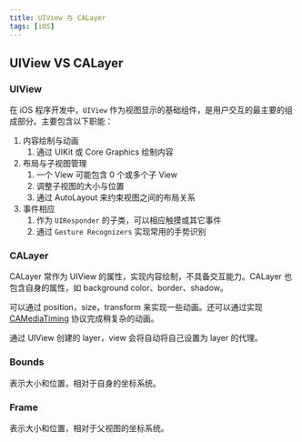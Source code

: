 ```yaml
---
title: UIView 与 CALayer
tags: [iOS]
---
```


## UIView VS CALayer

### UIView

在 iOS 程序开发中，`UIView` 作为视图显示的基础组件，是用户交互的最主要的组成部分。主要包含以下职能：

1. 内容绘制与动画
   1. 通过 UIKit 或 Core Graphics 绘制内容
2. 布局与子视图管理
   1. 一个 View 可能包含 0 个或多个子 View
   2. 调整子视图的大小与位置
   3. 通过 AutoLayout 来约束视图之间的布局关系
3. 事件相应
   1. 作为 `UIResponder` 的子类，可以相应触摸或其它事件
   2. 通过 `Gesture Recognizers` 实现常用的手势识别

### CALayer

CALayer 常作为 UIView 的属性，实现内容绘制，不具备交互能力。CALayer 也包含自身的属性，如 background color、border、shadow。

可以通过 position，size，transform 来实现一些动画。还可以通过实现 [CAMediaTiming](https://developer.apple.com/documentation/quartzcore/camediatiming) 协议完成稍复杂的动画。 

通过 UIView 创建的 layer，view 会将自动将自己设置为 layer 的代理。

### Bounds

表示大小和位置，相对于自身的坐标系统。

### Frame

表示大小和位置，相对于父视图的坐标系统。

